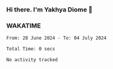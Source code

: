 ### Hi there. I'm Yakhya Diome 👋

### WAKATIME
<!--START_SECTION:waka-->

```txt
From: 28 June 2024 - To: 04 July 2024

Total Time: 0 secs

No activity tracked
```

<!--END_SECTION:waka-->
